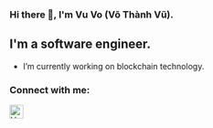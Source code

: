 ### Hi there 👋, I'm Vu Vo (Võ Thành Vũ).


## I'm a software engineer.

- I’m currently working on blockchain technology.

### Connect with me:
[<img align="left" alt="Vu Vo | LinkedIn" width="24px" src="https://cdn.jsdelivr.net/npm/simple-icons@v3/icons/linkedin.svg" />][linkedin]
<br/>

[linkedin]: https://www.linkedin.com/in/vuvoth
